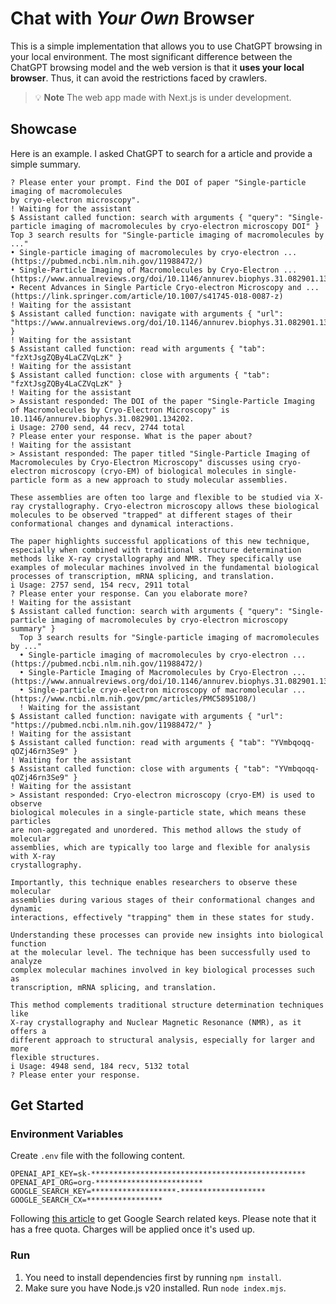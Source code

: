 # Chat with _Your Own_ Browser

This is a simple implementation that allows you to use ChatGPT browsing in your local environment. The most significant difference between the ChatGPT browsing model and the web version is that it **uses your local browser**. Thus, it can avoid the restrictions faced by crawlers.

> :bulb: **Note** The web app made with Next.js is under development.

## Showcase

Here is an example. I asked ChatGPT to search for a article and provide a simple summary.

```
? Please enter your prompt. Find the DOI of paper "Single-particle imaging of macromolecules 
by cryo-electron microscopy".
! Waiting for the assistant
$ Assistant called function: search with arguments { "query": "Single-particle imaging of macromolecules by cryo-electron microscopy DOI" }
Top 3 search results for "Single-particle imaging of macromolecules by ..."
• Single-particle imaging of macromolecules by cryo-electron ... (https://pubmed.ncbi.nlm.nih.gov/11988472/)
• Single-Particle Imaging of Macromolecules by Cryo-Electron ... (https://www.annualreviews.org/doi/10.1146/annurev.biophys.31.082901.134202)
• Recent Advances in Single Particle Cryo-electron Microscopy and ... (https://link.springer.com/article/10.1007/s41745-018-0087-z)
! Waiting for the assistant
$ Assistant called function: navigate with arguments { "url": "https://www.annualreviews.org/doi/10.1146/annurev.biophys.31.082901.134202" }
! Waiting for the assistant
$ Assistant called function: read with arguments { "tab": "fzXtJsgZQBy4LaCZVqLzK" }
! Waiting for the assistant
$ Assistant called function: close with arguments { "tab": "fzXtJsgZQBy4LaCZVqLzK" }
! Waiting for the assistant
> Assistant responded: The DOI of the paper "Single-Particle Imaging of Macromolecules by Cryo-Electron Microscopy" is 10.1146/annurev.biophys.31.082901.134202.
i Usage: 2700 send, 44 recv, 2744 total
? Please enter your response. What is the paper about?
! Waiting for the assistant
> Assistant responded: The paper titled "Single-Particle Imaging of Macromolecules by Cryo-Electron Microscopy" discusses using cryo-electron microscopy (cryo-EM) of biological molecules in single-particle form as a new approach to study molecular assemblies. 

These assemblies are often too large and flexible to be studied via X-ray crystallography. Cryo-electron microscopy allows these biological molecules to be observed "trapped" at different stages of their conformational changes and dynamical interactions. 

The paper highlights successful applications of this new technique, especially when combined with traditional structure determination methods like X-ray crystallography and NMR. They specifically use examples of molecular machines involved in the fundamental biological processes of transcription, mRNA splicing, and translation.
i Usage: 2757 send, 154 recv, 2911 total
? Please enter your response. Can you elaborate more?
! Waiting for the assistant
$ Assistant called function: search with arguments { "query": "Single-particle imaging of macromolecules by cryo-electron microscopy summary" }
  Top 3 search results for "Single-particle imaging of macromolecules by ..."
  • Single-particle imaging of macromolecules by cryo-electron ... (https://pubmed.ncbi.nlm.nih.gov/11988472/)
  • Single-Particle Imaging of Macromolecules by Cryo-Electron ... (https://www.annualreviews.org/doi/10.1146/annurev.biophys.31.082901.134202)
  • Single-particle cryo-electron microscopy of macromolecular ... (https://www.ncbi.nlm.nih.gov/pmc/articles/PMC5895108/)
  ! Waiting for the assistant
$ Assistant called function: navigate with arguments { "url": "https://pubmed.ncbi.nlm.nih.gov/11988472/" }
! Waiting for the assistant
$ Assistant called function: read with arguments { "tab": "YVmbqoqq-qOZj46rn3Se9" }
! Waiting for the assistant
$ Assistant called function: close with arguments { "tab": "YVmbqoqq-qOZj46rn3Se9" }
! Waiting for the assistant
> Assistant responded: Cryo-electron microscopy (cryo-EM) is used to observe 
biological molecules in a single-particle state, which means these particles 
are non-aggregated and unordered. This method allows the study of molecular 
assemblies, which are typically too large and flexible for analysis with X-ray 
crystallography.

Importantly, this technique enables researchers to observe these molecular 
assemblies during various stages of their conformational changes and dynamic 
interactions, effectively "trapping" them in these states for study.

Understanding these processes can provide new insights into biological function 
at the molecular level. The technique has been successfully used to analyze 
complex molecular machines involved in key biological processes such as 
transcription, mRNA splicing, and translation.

This method complements traditional structure determination techniques like 
X-ray crystallography and Nuclear Magnetic Resonance (NMR), as it offers a 
different approach to structural analysis, especially for larger and more 
flexible structures.
i Usage: 4948 send, 184 recv, 5132 total
? Please enter your response.
```

## Get Started

### Environment Variables

Create `.env` file with the following content.

```
OPENAI_API_KEY=sk-************************************************
OPENAI_API_ORG=org-************************
GOOGLE_SEARCH_KEY=*******************-*******************
GOOGLE_SEARCH_CX=*****************
```

Following [this article](https://developers.google.com/custom-search/v1/overview) to get Google Search related keys. Please note that it has a free quota. Charges will be applied once it's used up.

### Run

1. You need to install dependencies first by running `npm install`.
2. Make sure you have Node.js v20 installed. Run `node index.mjs`.
